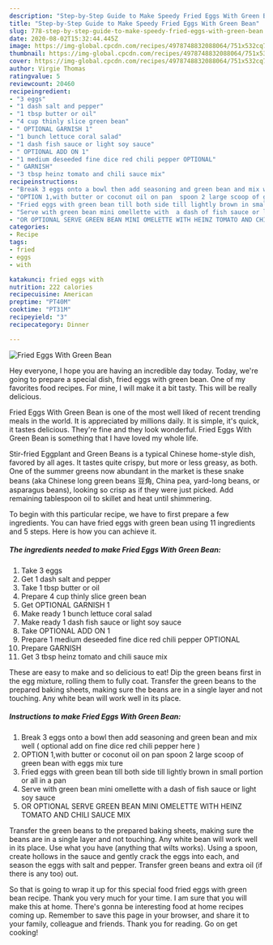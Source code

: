 ```yaml
---
description: "Step-by-Step Guide to Make Speedy Fried Eggs With Green Bean"
title: "Step-by-Step Guide to Make Speedy Fried Eggs With Green Bean"
slug: 778-step-by-step-guide-to-make-speedy-fried-eggs-with-green-bean
date: 2020-08-02T15:32:44.445Z
image: https://img-global.cpcdn.com/recipes/4978748832088064/751x532cq70/fried-eggs-with-green-bean-recipe-main-photo.jpg
thumbnail: https://img-global.cpcdn.com/recipes/4978748832088064/751x532cq70/fried-eggs-with-green-bean-recipe-main-photo.jpg
cover: https://img-global.cpcdn.com/recipes/4978748832088064/751x532cq70/fried-eggs-with-green-bean-recipe-main-photo.jpg
author: Virgie Thomas
ratingvalue: 5
reviewcount: 20460
recipeingredient:
- "3 eggs"
- "1 dash salt and pepper"
- "1 tbsp butter or oil"
- "4 cup thinly slice green bean"
- " OPTIONAL GARNISH 1"
- "1 bunch lettuce coral salad"
- "1 dash fish sauce or light soy sauce"
- " OPTIONAL ADD ON 1"
- "1 medium deseeded fine dice red chili pepper OPTIONAL"
- " GARNISH"
- "3 tbsp heinz tomato and chili sauce mix"
recipeinstructions:
- "Break 3 eggs onto a bowl then add seasoning and green bean and mix well ( optional add on fine dice red chili pepper here )"
- "OPTION 1,with butter or coconut oil on pan  spoon 2 large scoop of green bean with eggs mix ture"
- "Fried eggs with green bean till both side till lightly brown in small portion or all in a pan"
- "Serve with green bean mini omellette with  a dash of fish sauce or light soy sauce"
- "OR OPTIONAL SERVE GREEN BEAN MINI OMELETTE WITH HEINZ TOMATO AND CHILI SAUCE MIX"
categories:
- Recipe
tags:
- fried
- eggs
- with

katakunci: fried eggs with 
nutrition: 222 calories
recipecuisine: American
preptime: "PT40M"
cooktime: "PT31M"
recipeyield: "3"
recipecategory: Dinner

---
```



![Fried Eggs With Green Bean](https://img-global.cpcdn.com/recipes/4978748832088064/751x532cq70/fried-eggs-with-green-bean-recipe-main-photo.jpg)

Hey everyone, I hope you are having an incredible day today. Today, we're going to prepare a special dish, fried eggs with green bean. One of my favorites food recipes. For mine, I will make it a bit tasty. This will be really delicious.

Fried Eggs With Green Bean is one of the most well liked of recent trending meals in the world. It is appreciated by millions daily. It is simple, it's quick, it tastes delicious. They're fine and they look wonderful. Fried Eggs With Green Bean is something that I have loved my whole life.

Stir-fried Eggplant and Green Beans is a typical Chinese home-style dish, favored by all ages. It tastes quite crispy, but more or less greasy, as both. One of the summer greens now abundant in the market is these snake beans (aka Chinese long green beans 豆角, China pea, yard-long beans, or asparagus beans), looking so crisp as if they were just picked. Add remaining tablespoon oil to skillet and heat until shimmering.


To begin with this particular recipe, we have to first prepare a few ingredients. You can have fried eggs with green bean using 11 ingredients and 5 steps. Here is how you can achieve it.

<!--inarticleads1-->

##### The ingredients needed to make Fried Eggs With Green Bean:

1. Take 3 eggs
1. Get 1 dash salt and pepper
1. Take 1 tbsp butter or oil
1. Prepare 4 cup thinly slice green bean
1. Get  OPTIONAL GARNISH 1
1. Make ready 1 bunch lettuce coral salad
1. Make ready 1 dash fish sauce or light soy sauce
1. Take  OPTIONAL ADD ON 1
1. Prepare 1 medium deseeded fine dice red chili pepper OPTIONAL
1. Prepare  GARNISH
1. Get 3 tbsp heinz tomato and chili sauce mix


These are easy to make and so delicious to eat! Dip the green beans first in the egg mixture, rolling them to fully coat. Transfer the green beans to the prepared baking sheets, making sure the beans are in a single layer and not touching. Any white bean will work well in its place. 

<!--inarticleads2-->

##### Instructions to make Fried Eggs With Green Bean:

1. Break 3 eggs onto a bowl then add seasoning and green bean and mix well ( optional add on fine dice red chili pepper here )
1. OPTION 1,with butter or coconut oil on pan  spoon 2 large scoop of green bean with eggs mix ture
1. Fried eggs with green bean till both side till lightly brown in small portion or all in a pan
1. Serve with green bean mini omellette with  a dash of fish sauce or light soy sauce
1. OR OPTIONAL SERVE GREEN BEAN MINI OMELETTE WITH HEINZ TOMATO AND CHILI SAUCE MIX


Transfer the green beans to the prepared baking sheets, making sure the beans are in a single layer and not touching. Any white bean will work well in its place. Use what you have (anything that wilts works). Using a spoon, create hollows in the sauce and gently crack the eggs into each, and season the eggs with salt and pepper. Transfer green beans and extra oil (if there is any too) out. 

So that is going to wrap it up for this special food fried eggs with green bean recipe. Thank you very much for your time. I am sure that you will make this at home. There's gonna be interesting food at home recipes coming up. Remember to save this page in your browser, and share it to your family, colleague and friends. Thank you for reading. Go on get cooking!
